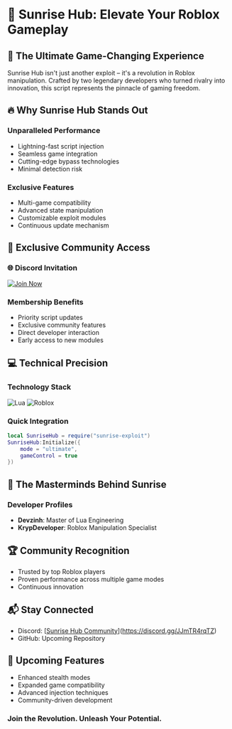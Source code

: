 # 🌅 Sunrise Hub: Elevate Your Roblox Gameplay

## 🚀 The Ultimate Game-Changing Experience

Sunrise Hub isn't just another exploit – it's a revolution in Roblox manipulation. Crafted by two legendary developers who turned rivalry into innovation, this script represents the pinnacle of gaming freedom.

## 🔥 Why Sunrise Hub Stands Out

### Unparalleled Performance
- Lightning-fast script injection
- Seamless game integration
- Cutting-edge bypass technologies
- Minimal detection risk

### Exclusive Features
- Multi-game compatibility
- Advanced state manipulation
- Customizable exploit modules
- Continuous update mechanism

## 👑 Exclusive Community Access

### 🌐 Discord Invitation
[![Join Now](https://img.shields.io/badge/Join-Sunrise%20Hub-7289DA?style=for-the-badge&logo=discord&logoColor=white)](https://discord.gg/JJmTR4rqTZ)

### Membership Benefits
- Priority script updates
- Exclusive community features
- Direct developer interaction
- Early access to new modules

## 💻 Technical Precision

### Technology Stack
![Lua](https://img.shields.io/badge/Lua-2C2D72?style=for-the-badge&logo=lua&logoColor=white)
![Roblox](https://img.shields.io/badge/Roblox-000000?style=for-the-badge&logo=roblox&logoColor=white)

### Quick Integration

```lua
local SunriseHub = require("sunrise-exploit")
SunriseHub:Initialize({
    mode = "ultimate",
    gameControl = true
})
```

## 👥 The Masterminds Behind Sunrise

### Developer Profiles
- **Devzinh**: Master of Lua Engineering
- **KrypDeveloper**: Roblox Manipulation Specialist

## 🏆 Community Recognition
- Trusted by top Roblox players
- Proven performance across multiple game modes
- Continuous innovation

## 📬 Stay Connected
- Discord: [[Sunrise Hub Community](https://img.shields.io/badge/Discord-7289DA?style=for-the-badge&logo=discord&logoColor=white)](https://discord.gg/JJmTR4rqTZ)
- GitHub: Upcoming Repository

## 🚀 Upcoming Features
- Enhanced stealth modes
- Expanded game compatibility
- Advanced injection techniques
- Community-driven development

### Join the Revolution. Unleash Your Potential.
